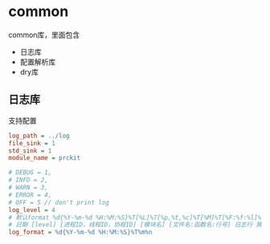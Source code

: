# common

common库，里面包含

- 日志库
- 配置解析库
- dry库

## 日志库

支持配置

``` ini
log_path = ../log
file_sink = 1
std_sink = 1
module_name = prckit

# DEBUG = 1,
# INFO = 2,
# WARN = 3,
# ERROR = 4,
# OFF = 5 // don't print log
log_level = 4
# 默认format %d{%Y-%m-%d %H:%M:%S}%T[%L]%T[%p,%t,%c]%T[%M]%T[%F:%f:%l]%T%m%n
# 日期 [level] [进程ID，线程ID，协程ID] [模块名] [文件名:函数名:行号] 日志行 换行
log_format = %d{%Y-%m-%d %H:%M:%S}%T%m%n
```
